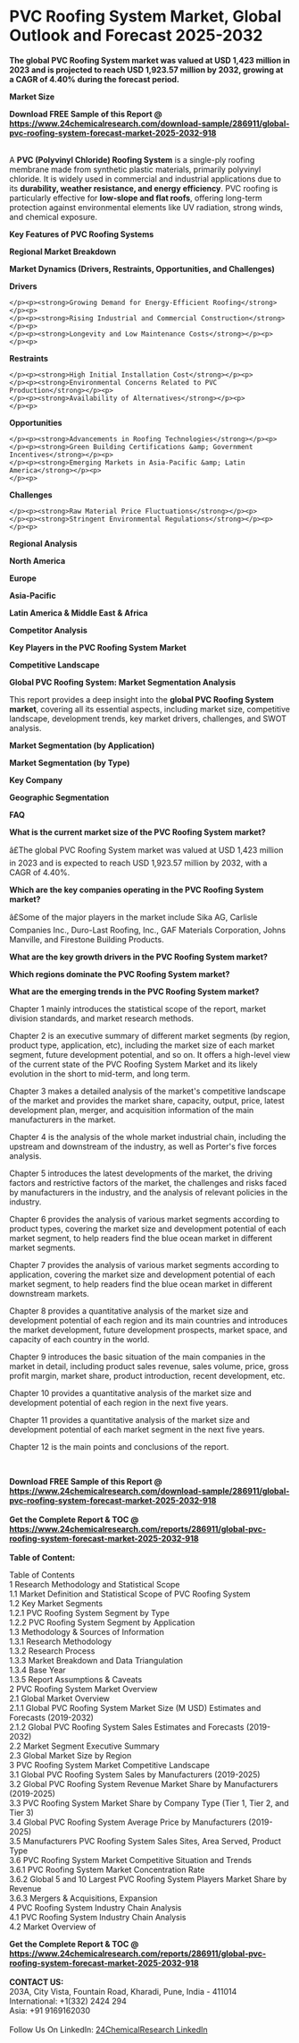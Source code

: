 <h1>PVC Roofing System Market, Global Outlook and Forecast 2025-2032</h1><p><strong>The global PVC Roofing System market was valued at USD 1,423 million in 2023 and is projected to reach USD 1,923.57 million by 2032, growing at a CAGR of 4.40% during the forecast period.</strong></p><p>
<strong>Market Size</strong></p><p>
</p><div><b>Download FREE Sample of this Report @ 
            <a href="https://www.24chemicalresearch.com/download-sample/286911/global-pvc-roofing-system-forecast-market-2025-2032-918">
            https://www.24chemicalresearch.com/download-sample/286911/global-pvc-roofing-system-forecast-market-2025-2032-918</a></b></div><br><p>A <strong>PVC (Polyvinyl Chloride) Roofing System</strong> is a single-ply roofing membrane made from synthetic plastic materials, primarily polyvinyl chloride. It is widely used in commercial and industrial applications due to its <strong>durability, weather resistance, and energy efficiency</strong>. PVC roofing is particularly effective for <strong>low-slope and flat roofs</strong>, offering long-term protection against environmental elements like UV radiation, strong winds, and chemical exposure.</p><p>
<strong>Key Features of PVC Roofing Systems</strong></p><p>
</p><p>
<strong>Regional Market Breakdown</strong></p><p>
</p><p>
<strong>Market Dynamics (Drivers, Restraints, Opportunities, and Challenges)</strong></p><p>
<strong>Drivers</strong></p><p>

	</p><p><strong>Growing Demand for Energy-Efficient Roofing</strong></p><p>
	</p><p><strong>Rising Industrial and Commercial Construction</strong></p><p>
	</p><p><strong>Longevity and Low Maintenance Costs</strong></p><p>
	</p><p>
<strong>Restraints</strong></p><p>

	</p><p><strong>High Initial Installation Cost</strong></p><p>
	</p><p><strong>Environmental Concerns Related to PVC Production</strong></p><p>
	</p><p><strong>Availability of Alternatives</strong></p><p>
	</p><p>
<strong>Opportunities</strong></p><p>

	</p><p><strong>Advancements in Roofing Technologies</strong></p><p>
	</p><p><strong>Green Building Certifications &amp; Government Incentives</strong></p><p>
	</p><p><strong>Emerging Markets in Asia-Pacific &amp; Latin America</strong></p><p>
	</p><p>
<strong>Challenges</strong></p><p>

	</p><p><strong>Raw Material Price Fluctuations</strong></p><p>
	</p><p><strong>Stringent Environmental Regulations</strong></p><p>
	</p><p>
<strong>Regional Analysis</strong></p><p>
<strong>North America</strong></p><p>
</p><p>
<strong>Europe</strong></p><p>
</p><p>
<strong>Asia-Pacific</strong></p><p>
</p><p>
<strong>Latin America &amp; Middle East &amp; Africa</strong></p><p>
</p><p>
<strong>Competitor Analysis</strong></p><p>
<strong>Key Players in the PVC Roofing System Market</strong></p><p>
</p><p>
<strong>Competitive Landscape</strong></p><p>
</p><p>
<strong>Global PVC Roofing System: Market Segmentation Analysis</strong></p><p>
</p><p>This report provides a deep insight into the <strong>global PVC Roofing System market</strong>, covering all its essential aspects, including market size, competitive landscape, development trends, key market drivers, challenges, and SWOT analysis.</p><p>
<strong>Market Segmentation (by Application)</strong></p><p>
</p><p>
<strong>Market Segmentation (by Type)</strong></p><p>
</p><p>
<strong>Key Company</strong></p><p>
</p><p>
<strong>Geographic Segmentation</strong></p><p>
</p><p>
<strong>FAQ </strong></p><p>
<strong>What is the current market size of the PVC Roofing System market?</strong></p><p>
</p><p>â£The global PVC Roofing System market was valued at USD 1,423 million in 2023 and is expected to reach USD 1,923.57 million by 2032, with a CAGR of 4.40%.</p><p>
<strong>Which are the key companies operating in the PVC Roofing System market?</strong></p><p>
</p><p>â£Some of the major players in the market include Sika AG, Carlisle Companies Inc., Duro-Last Roofing, Inc., GAF Materials Corporation, Johns Manville, and Firestone Building Products.</p><p>
<strong>What are the key growth drivers in the PVC Roofing System market?</strong></p><p>
</p><p>
<strong>Which regions dominate the PVC Roofing System market?</strong></p><p>
</p><p>
<strong>What are the emerging trends in the PVC Roofing System market?</strong></p><p>
</p><p>
</p><p>
</p><p>
Chapter 1 mainly introduces the statistical scope of the report, market division standards, and market research methods.</p><p>
</p><p>
Chapter 2 is an executive summary of different market segments (by region, product type, application, etc), including the market size of each market segment, future development potential, and so on. It offers a high-level view of the current state of the PVC Roofing System Market and its likely evolution in the short to mid-term, and long term.</p><p>
</p><p>
Chapter 3 makes a detailed analysis of the market's competitive landscape of the market and provides the market share, capacity, output, price, latest development plan, merger, and acquisition information of the main manufacturers in the market.</p><p>
</p><p>
Chapter 4 is the analysis of the whole market industrial chain, including the upstream and downstream of the industry, as well as Porter's five forces analysis.</p><p>
</p><p>
Chapter 5 introduces the latest developments of the market, the driving factors and restrictive factors of the market, the challenges and risks faced by manufacturers in the industry, and the analysis of relevant policies in the industry.</p><p>
</p><p>
Chapter 6 provides the analysis of various market segments according to product types, covering the market size and development potential of each market segment, to help readers find the blue ocean market in different market segments.</p><p>
</p><p>
Chapter 7 provides the analysis of various market segments according to application, covering the market size and development potential of each market segment, to help readers find the blue ocean market in different downstream markets.</p><p>
</p><p>
Chapter 8 provides a quantitative analysis of the market size and development potential of each region and its main countries and introduces the market development, future development prospects, market space, and capacity of each country in the world.</p><p>
</p><p>
Chapter 9 introduces the basic situation of the main companies in the market in detail, including product sales revenue, sales volume, price, gross profit margin, market share, product introduction, recent development, etc.</p><p>
</p><p>
Chapter 10 provides a quantitative analysis of the market size and development potential of each region in the next five years.</p><p>
</p><p>
Chapter 11 provides a quantitative analysis of the market size and development potential of each market segment in the next five years.</p><p>
</p><p>
Chapter 12 is the main points and conclusions of the report.</p><p>
 </p><div><b>Download FREE Sample of this Report @ 
            <a href="https://www.24chemicalresearch.com/download-sample/286911/global-pvc-roofing-system-forecast-market-2025-2032-918">
            https://www.24chemicalresearch.com/download-sample/286911/global-pvc-roofing-system-forecast-market-2025-2032-918</a></b></div><br><div><b>Get the Complete Report & TOC @ 
            <a href="https://www.24chemicalresearch.com/reports/286911/global-pvc-roofing-system-forecast-market-2025-2032-918">
            https://www.24chemicalresearch.com/reports/286911/global-pvc-roofing-system-forecast-market-2025-2032-918</a></b></div><br>
            <b>Table of Content:</b><p>Table of Contents<br />
1 Research Methodology and Statistical Scope<br />
1.1 Market Definition and Statistical Scope of PVC Roofing System<br />
1.2 Key Market Segments<br />
1.2.1 PVC Roofing System Segment by Type<br />
1.2.2 PVC Roofing System Segment by Application<br />
1.3 Methodology & Sources of Information<br />
1.3.1 Research Methodology<br />
1.3.2 Research Process<br />
1.3.3 Market Breakdown and Data Triangulation<br />
1.3.4 Base Year<br />
1.3.5 Report Assumptions & Caveats<br />
2 PVC Roofing System Market Overview<br />
2.1 Global Market Overview<br />
2.1.1 Global PVC Roofing System Market Size (M USD) Estimates and Forecasts (2019-2032)<br />
2.1.2 Global PVC Roofing System Sales Estimates and Forecasts (2019-2032)<br />
2.2 Market Segment Executive Summary<br />
2.3 Global Market Size by Region<br />
3 PVC Roofing System Market Competitive Landscape<br />
3.1 Global PVC Roofing System Sales by Manufacturers (2019-2025)<br />
3.2 Global PVC Roofing System Revenue Market Share by Manufacturers (2019-2025)<br />
3.3 PVC Roofing System Market Share by Company Type (Tier 1, Tier 2, and Tier 3)<br />
3.4 Global PVC Roofing System Average Price by Manufacturers (2019-2025)<br />
3.5 Manufacturers PVC Roofing System Sales Sites, Area Served, Product Type<br />
3.6 PVC Roofing System Market Competitive Situation and Trends<br />
3.6.1 PVC Roofing System Market Concentration Rate<br />
3.6.2 Global 5 and 10 Largest PVC Roofing System Players Market Share by Revenue<br />
3.6.3 Mergers & Acquisitions, Expansion<br />
4 PVC Roofing System Industry Chain Analysis<br />
4.1 PVC Roofing System Industry Chain Analysis<br />
4.2 Market Overview of</p><div><b>Get the Complete Report & TOC @ 
            <a href="https://www.24chemicalresearch.com/reports/286911/global-pvc-roofing-system-forecast-market-2025-2032-918">
            https://www.24chemicalresearch.com/reports/286911/global-pvc-roofing-system-forecast-market-2025-2032-918</a></b></div><br><b>CONTACT US:</b><br>
            203A, City Vista, Fountain Road, Kharadi, Pune, India - 411014<br>
            International: +1(332) 2424 294<br>
            Asia: +91 9169162030 <br><br>
            Follow Us On LinkedIn: <a href="https://www.linkedin.com/company/24chemicalresearch/">24ChemicalResearch LinkedIn</a>